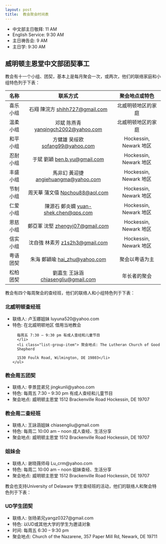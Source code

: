 ```yaml
---
layout: post  
title:  教会聚会时间表 
---
```


 * 中文部主日敬拜: 11 AM 
 * English Service: 9:30 AM 
 * 主日祷告会: 9 AM 
 * 主日学: 9:30 AM 

<a name="fellowship" />

威明顿主恩堂中文部团契事工
------------------------------

教会有十一个小组、团契，基本上是每月聚会一次，或两次，他们的联络家庭和小组特色列于下表：

| 名称       | 联系方式    |  聚会地点或特色 |
|:----------:|:-----------:|:---------------:| 
| 喜乐小组 | 石翔 陳浣方 shihh727@gmail.com  | 北威明顿地区的家庭 |
| 温柔小组 | 邓斌 陈燕青 yanqingch2002@yahoo.com| 北威明顿地区的家庭  | 
| 和平小组 | 方健雄 吴绥欧 sofang99@yahoo.com | Hockessin, Newark 地区 | 
| 忍耐小组 | 于斌 劉穎 ben.b.yu@gmail.com | Hockessin, Newark 地区 | 
| 丰盛小组 | 馬非幻 黃迎捷 angiehuangma@yahoo.com| Hockessin, Newark 地区 | 
| 节制小组 | 周天華 蒲文僖 Npchou88@aol.com | Hockessin, Newark 地区 | 
| 仁爱小组 | 陳源石 鄭炎嫻 yuan-shek.chen@qps.com| Hockessin, Newark 地区 | 
| 恩慈小组 | 鄭亞軍 沈堅 zhengyj07@gmail.com | Hockessin, Newark 地区 | 
| 信实小组 | 沈自強 林素芳 z1s2h3@gmail.com | Hockessin, Newark 地区 | 
| 粤语团契 | 朱海 鄭穎瑜 hai_zhu@yahoo.com | 聚会以粤语为主 | 
| 松柏团契 | 劉嘉生 王詠涵 chiasengliu@gmail.com | 年长者的聚会 | 

教会有四个每周聚会的查经班，他们的联络人和小组特色列于下表：

<div class="panel panel-primary">
  <div class="panel-heading">
    <h3 class="panel-title"> 北威明顿查经班 </h3>
  </div>
  <div class="panel-body">
    <ul class="list-group">
      <li class="list-group-item"> 联络人:  卢玉娜姐妹 luyuna520@yahoo.com</li>
      <li class="list-group-item"> 特色: 在北威明顿地区 借用当地教会
      
      每周五 7:30 – 9:30 pm 有成人查经和儿童节目
      </li>
      <li class="list-group-item"> 聚会地点: The Lutheran Church of Good
      Shepherd
      
      1530 Foulk Road, Wilmington, DE 19803</li>
    </ul>
  </div>
</div>

<div class="panel panel-primary">
  <div class="panel-heading">
    <h3 class="panel-title"> 教会周五团契</h3>
  </div>
  <div class="panel-body">
    <ul class="list-group">
      <li class="list-group-item"> 联络人: 李景昆弟兄
      jingkunli@yahoo.com </li>
      <li class="list-group-item"> 特色: 每周五 7:30 – 9:30 pm
      有成人查经和儿童节目     </li>
      <li class="list-group-item"> 聚会地点: 威明顿主恩堂
      1512 Brackenville Road Hockessin, DE 19707 </li>
    </ul>
  </div>
</div>

<div class="panel panel-primary">
  <div class="panel-heading">
    <h3 class="panel-title"> 教会周二查经班 </h3>
  </div>
  <div class="panel-body">
    <ul class="list-group">
      <li class="list-group-item"> 联络人: 王詠涵姐妹
      chiasengliu@gmail.com</li>
      <li class="list-group-item"> 特色: 每周二 10:00 am – noon
      成人查经、生活分享</li>
      <li class="list-group-item"> 聚会地点: 威明顿主恩堂
      1512 Brackenville Road Hockessin, DE 19707 </li>
    </ul>
  </div>
</div>

<div class="panel panel-primary">
  <div class="panel-heading">
    <h3 class="panel-title"> 姐妹会 </h3>
  </div>
  <div class="panel-body">
    <ul class="list-group">
      <li class="list-group-item"> 联络人: 谢晓薇师母
      Lu_crm@yahoo.com</li>
      <li class="list-group-item"> 特色:  每周二 10:00 am – noon
      姐妹查经、生活分享</li>
      <li class="list-group-item"> 聚会地点: 威明顿主恩堂
      1512 Brackenville Road Hockessin, DE 19707 </li>
    </ul>
  </div>
</div>

教会也支持University of Delaware 学生查经班的活动，他们的联络人和聚会特色列于下表：

<div class="panel panel-success">
  <div class="panel-heading">
    <h3 class="panel-title"> UD学生团契</h3>
  </div>
  <div class="panel-body">
  <ul class="list-group">
    <li class="list-group-item"> 联络人: 张旸弟兄yangz0327@gmail.com </li>
    <li class="list-group-item"> 特色: 以UD或其他大学的学生为邀请对象 </li>
    <li class="list-group-item"> 时间: 每周五 6:30 – 9:30 pm </li>
    <li class="list-group-item"> 聚会地点: Church of the Nazarene, 357 Paper
    Mill Rd, Newark, DE 19711 </li>
  </ul>
  </div>
</div>

